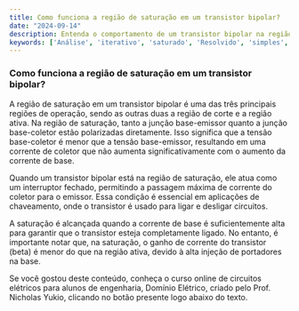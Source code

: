 ```yaml
---
title: Como funciona a região de saturação em um transistor bipolar?
date: "2024-09-14"
description: Entenda o comportamento de um transistor bipolar na região de saturação.
keywords: ['Análise', 'iterativo', 'saturado', 'Resolvido', 'simples', 'HEMT', 'Bipolar']
---
```


### Como funciona a região de saturação em um transistor bipolar?

A região de saturação em um transistor bipolar é uma das três principais regiões de operação, sendo as outras duas a região de corte e a região ativa. Na região de saturação, tanto a junção base-emissor quanto a junção base-coletor estão polarizadas diretamente. Isso significa que a tensão base-coletor é menor que a tensão base-emissor, resultando em uma corrente de coletor que não aumenta significativamente com o aumento da corrente de base.

Quando um transistor bipolar está na região de saturação, ele atua como um interruptor fechado, permitindo a passagem máxima de corrente do coletor para o emissor. Essa condição é essencial em aplicações de chaveamento, onde o transistor é usado para ligar e desligar circuitos.

A saturação é alcançada quando a corrente de base é suficientemente alta para garantir que o transistor esteja completamente ligado. No entanto, é importante notar que, na saturação, o ganho de corrente do transistor (beta) é menor do que na região ativa, devido à alta injeção de portadores na base.

Se você gostou deste conteúdo, conheça o curso online de circuitos elétricos para alunos de engenharia, Domínio Elétrico, criado pelo Prof. Nicholas Yukio, clicando no botão presente logo abaixo do texto.